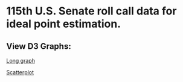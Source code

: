 # 115th U.S. Senate roll call data for ideal point estimation.

## View D3 Graphs:
[Long graph](http://bl.ocks.org/zmeers/raw/98e832d5f72553ea679c585021780e47/)

[Scatterplot](http://bl.ocks.org/zmeers/raw/0974519d55b908baf1ad3de908653d8e/)

